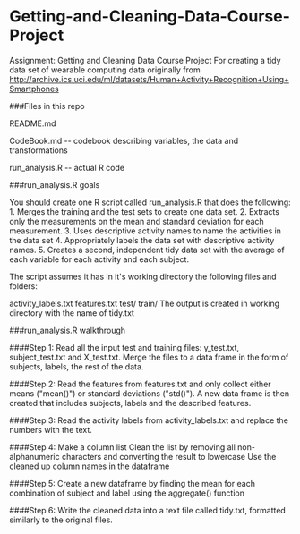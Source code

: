 # Getting-and-Cleaning-Data-Course-Project
Assignment: Getting and Cleaning Data Course Project
For creating a tidy data set of wearable computing data originally from http://archive.ics.uci.edu/ml/datasets/Human+Activity+Recognition+Using+Smartphones

###Files in this repo

README.md 

CodeBook.md -- codebook describing variables, the data and transformations

run_analysis.R -- actual R code

###run_analysis.R goals

You should create one R script called run_analysis.R that does the following: 1. Merges the training and the test sets to create one data set. 2. Extracts only the measurements on the mean and standard deviation for each measurement. 3. Uses descriptive activity names to name the activities in the data set 4. Appropriately labels the data set with descriptive activity names. 5. Creates a second, independent tidy data set with the average of each variable for each activity and each subject.

The script assumes it has in it's working directory the following files and folders:

activity_labels.txt
features.txt
test/
train/
The output is created in working directory with the name of tidy.txt

###run_analysis.R walkthrough

####Step 1:
Read all the input test and training files: y_test.txt, subject_test.txt and X_test.txt.
Merge the files to a data frame in the form of subjects, labels, the rest of the data.

####Step 2:
Read the features from features.txt and only collect either means ("mean()") or standard deviations ("std()"). A new data frame is then created that includes subjects, labels and the described features.

####Step 3:
Read the activity labels from activity_labels.txt and replace the numbers with the text.

####Step 4:
Make a column list 
Clean the list by removing all non-alphanumeric characters and converting the result to lowercase
Use the cleaned up column names in the dataframe

####Step 5:
Create a new dataframe by finding the mean for each combination of subject and label using the aggregate() function

####Step 6:
Write the cleaned data into a text file called tidy.txt, formatted similarly to the original files.
